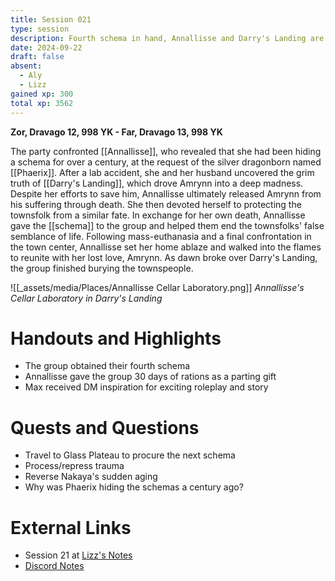 ```yaml
---
title: Session 021
type: session
description: Fourth schema in hand, Annallisse and Darry's Landing are brought to rest.
date: 2024-09-22
draft: false
absent:
  - Aly
  - Lizz
gained xp: 300
total xp: 3562
---
```

**Zor, Dravago 12, 998 YK - Far, Dravago 13, 998 YK**

The party confronted [[Annallisse]], who revealed that she had been hiding a schema for over a century, at the request of the silver dragonborn named [[Phaerix]]. After a lab accident, she and her husband uncovered the grim truth of [[Darry's Landing]], which drove Amrynn into a deep madness. Despite her efforts to save him, Annallisse ultimately released Amrynn from his suffering through death. She then devoted herself to protecting the townsfolk from a similar fate. In exchange for her own death, Annallisse gave the [[schema]] to the group and helped them end the townsfolks' false semblance of life. Following mass-euthanasia and a final confrontation in the town center, Annallisse set her home ablaze and walked into the flames to reunite with her lost love, Amrynn. As dawn broke over Darry's Landing, the group finished burying the townspeople.

![[_assets/media/Places/Annallisse Cellar Laboratory.png]]
*Annallisse's Cellar Laboratory in Darry's Landing*
# Handouts and Highlights
- The group obtained their fourth schema
- Annallisse gave the group 30 days of rations as a parting gift
- Max received DM inspiration for exciting roleplay and story
# Quests and Questions
- Travel to Glass Plateau to procure the next schema
- Process/repress trauma
- Reverse Nakaya's sudden aging
- Why was Phaerix hiding the schemas a century ago?
# External Links
- Session 21 at [Lizz's Notes](https://docs.google.com/document/d/1J33aBWlHE9Q3B2MMNnUZiaMUoW-X7qpKUtETTQmvalc/edit)
- [Discord Notes](https://discord.com/channels/283480767844057088/1208993465531105380/1287551039167401985)